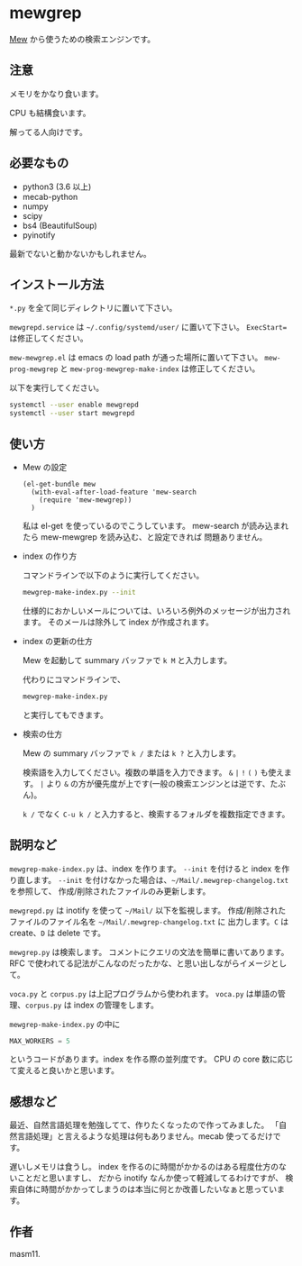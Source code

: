 # mewgrep

[Mew](https://www.mew.org/ja/) から使うための検索エンジンです。

## 注意

メモリをかなり食います。

CPU も結構食います。

解ってる人向けです。

## 必要なもの

- python3 (3.6 以上)
- mecab-python
- numpy
- scipy
- bs4 (BeautifulSoup)
- pyinotify

最新でないと動かないかもしれません。

## インストール方法

`*.py` を全て同じディレクトリに置いて下さい。

`mewgrepd.service` は `~/.config/systemd/user/` に置いて下さい。
`ExecStart=` は修正してください。

`mew-mewgrep.el` は emacs の load path が通った場所に置いて下さい。
`mew-prog-mewgrep` と `mew-prog-mewgrep-make-index` は修正してください。

以下を実行してください。

```sh
systemctl --user enable mewgrepd
systemctl --user start mewgrepd
```

## 使い方

- Mew の設定

  ```elisp
  (el-get-bundle mew
    (with-eval-after-load-feature 'mew-search
      (require 'mew-mewgrep))
    )
  ```

  私は el-get を使っているのでこうしています。
  mew-search が読み込まれたら mew-mewgrep を読み込む、と設定できれば
  問題ありません。

- index の作り方

  コマンドラインで以下のように実行してください。

  ```sh
  mewgrep-make-index.py --init
  ```

  仕様的におかしいメールについては、いろいろ例外のメッセージが出力されます。
  そのメールは除外して index が作成されます。

- index の更新の仕方

  Mew を起動して summary バッファで `k M` と入力します。

  代わりにコマンドラインで、

  ```sh
  mewgrep-make-index.py
  ```

  と実行してもできます。

- 検索の仕方

  Mew の summary バッファで `k /` または `k ?` と入力します。

  検索語を入力してください。複数の単語を入力できます。
  `&` `|` `!` `(` `)` も使えます。
  `|` より `&` の方が優先度が上です(一般の検索エンジンとは逆です、たぶん)。

  `k /` でなく `C-u k /` と入力すると、検索するフォルダを複数指定できます。

## 説明など

`mewgrep-make-index.py` は、index を作ります。
`--init` を付けると index を作り直します。
`--init` を付けなかった場合は、`~/Mail/.mewgrep-changelog.txt` を参照して、
作成/削除されたファイルのみ更新します。

`mewgrepd.py` は inotify を使って `~/Mail/` 以下を監視します。
作成/削除されたファイルのファイル名を `~/Mail/.mewgrep-changelog.txt` に
出力します。`C` は create、`D` は delete です。

`mewgrep.py` は検索します。
コメントにクエリの文法を簡単に書いてあります。
RFC で使われてる記法がこんなのだったかな、と思い出しながらイメージとして。

`voca.py` と `corpus.py` は上記プログラムから使われます。
`voca.py` は単語の管理、`corpus.py` は index の管理をします。

`mewgrep-make-index.py` の中に

```py
MAX_WORKERS = 5
```

というコードがあります。index を作る際の並列度です。
CPU の core 数に応じて変えると良いかと思います。

## 感想など

最近、自然言語処理を勉強してて、作りたくなったので作ってみました。
「自然言語処理」と言えるような処理は何もありません。mecab 使ってるだけです。

遅いしメモリは食うし。
index を作るのに時間がかかるのはある程度仕方のないことだと思いますし、
だから inotify なんか使って軽減してるわけですが、
検索自体に時間がかかってしまうのは本当に何とか改善したいなぁと思っています。

## 作者

masm11.
